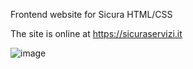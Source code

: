 Frontend website for Sicura HTML/CSS 

The site is online at https://sicuraservizi.it

![image](https://github.com/stefanopedicinogit/sicura-assicurazioni/assets/83118026/dc8dd9d0-e063-4a36-a964-2e723d7bc020)
